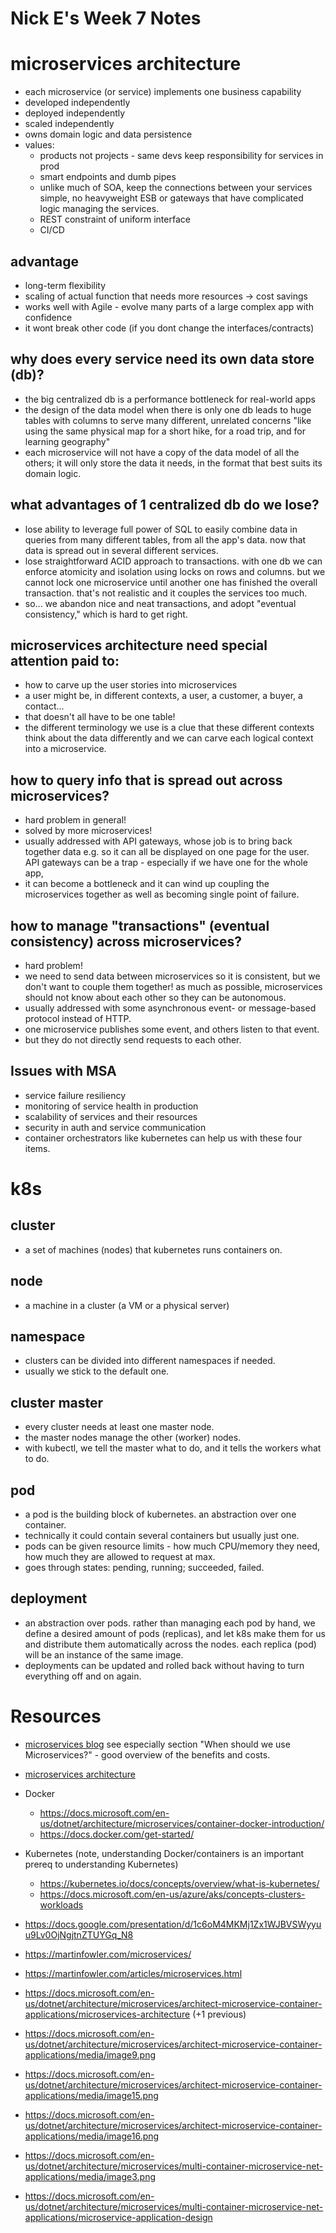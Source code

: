 # Nick E's Week 7 Notes

# microservices architecture

- each microservice (or service) implements one business capability
- developed independently
- deployed independently
- scaled independently
- owns domain logic and data persistence
- values:
  - products not projects - same devs keep responsibility for services in prod
  - smart endpoints and dumb pipes
  - unlike much of SOA, keep the connections between your services simple, no heavyweight ESB or gateways that have complicated logic managing the services.
  - REST constraint of uniform interface
  - CI/CD

## advantage

- long-term flexibility
- scaling of actual function that needs more resources -> cost savings
- works well with Agile - evolve many parts of a large complex app with confidence
- it wont break other code (if you dont change the interfaces/contracts)

## why does every service need its own data store (db)?

- the big centralized db is a performance bottleneck for real-world apps
- the design of the data model when there is only one db leads to huge tables with columns to serve many different, unrelated concerns
  "like using the same physical map for a short hike, for a road trip, and
  for learning geography"
- each microservice will not have a copy of the data model of all the others; it will only store the data it needs, in the format that best suits its domain logic.

## what advantages of 1 centralized db do we lose?

- lose ability to leverage full power of SQL to easily combine data in queries from many different tables, from all the app's data. now that data is spread out in several different services.
- lose straightforward ACID approach to transactions. with one db we can enforce atomicity and isolation using locks on rows and columns.
  but we cannot lock one microservice until another one has finished
  the overall transaction. that's not realistic and it couples the services too much.
- so... we abandon nice and neat transactions, and adopt "eventual consistency," which is hard to get right.

## microservices architecture need special attention paid to:

- how to carve up the user stories into microservices
- a user might be, in different contexts, a user, a customer, a buyer, a contact...
- that doesn't all have to be one table!
- the different terminology we use is a clue that these different contexts
  think about the data differently and we can carve each logical context into a microservice.

## how to query info that is spread out across microservices?

- hard problem in general!
- solved by more microservices!
- usually addressed with API gateways, whose job is to bring back
  together data e.g. so it can all be displayed on one page for the user.
  API gateways can be a trap - especially if we have one for the whole app,
- it can become a bottleneck and it can wind up coupling the microservices together as well as becoming single point of failure.

## how to manage "transactions" (eventual consistency) across microservices?

- hard problem!
- we need to send data between microservices so it is consistent, but we don't want to couple them together! as much as possible, microservices should not know about each other so they can be autonomous.
- usually addressed with some asynchronous event- or message-based protocol instead of HTTP.
- one microservice publishes some event, and others listen to that event.
- but they do not directly send requests to each other.

## Issues with MSA

- service failure resiliency
- monitoring of service health in production
- scalability of services and their resources
- security in auth and service communication
- container orchestrators like kubernetes can help us with these four items.

# k8s

## cluster

- a set of machines (nodes) that kubernetes runs containers on.

## node

- a machine in a cluster (a VM or a physical server)

## namespace

- clusters can be divided into different namespaces if needed.
- usually we stick to the default one.

## cluster master

- every cluster needs at least one master node.
- the master nodes manage the other (worker) nodes.
- with kubectl, we tell the master what to do, and it tells the workers what to do.

## pod

- a pod is the building block of kubernetes. an abstraction over one container.
- technically it could contain several containers but usually just one.
- pods can be given resource limits - how much CPU/memory they need,
  how much they are allowed to request at max.
- goes through states: pending, running; succeeded, failed.

## deployment

- an abstraction over pods. rather than managing each pod by hand,
  we define a desired amount of pods (replicas), and let k8s make them for us and distribute them automatically across the nodes. each replica (pod) will be an instance of the same image.
- deployments can be updated and rolled back without having to turn everything off and on again.

# Resources

- [microservices blog](https://martinfowler.com/microservices/)
  see especially section "When should we use Microservices?" - good overview of the benefits and costs.

- [microservices architecture](https://martinfowler.com/microservices/)
- Docker
  - https://docs.microsoft.com/en-us/dotnet/architecture/microservices/container-docker-introduction/
  - https://docs.docker.com/get-started/
- Kubernetes (note, understanding Docker/containers is an important prereq to understanding Kubernetes)

  - https://kubernetes.io/docs/concepts/overview/what-is-kubernetes/
  - https://docs.microsoft.com/en-us/azure/aks/concepts-clusters-workloads

- https://docs.google.com/presentation/d/1c6oM4MKMj1Zx1WJBVSWyyuu9Lv0OjNgjtnZTUYGq_N8
- https://martinfowler.com/microservices/
- https://martinfowler.com/articles/microservices.html

- https://docs.microsoft.com/en-us/dotnet/architecture/microservices/architect-microservice-container-applications/microservices-architecture (+1 previous)

- https://docs.microsoft.com/en-us/dotnet/architecture/microservices/architect-microservice-container-applications/media/image9.png
- https://docs.microsoft.com/en-us/dotnet/architecture/microservices/architect-microservice-container-applications/media/image15.png
- https://docs.microsoft.com/en-us/dotnet/architecture/microservices/architect-microservice-container-applications/media/image16.png
- https://docs.microsoft.com/en-us/dotnet/architecture/microservices/multi-container-microservice-net-applications/media/image3.png

- https://docs.microsoft.com/en-us/dotnet/architecture/microservices/multi-container-microservice-net-applications/microservice-application-design
